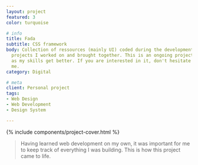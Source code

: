 ```yaml
---
layout: project
featured: 3
color: turquoise

# info
title: Fada
subtitle: CSS framework
body: Collection of ressources (mainly UI) coded during the development of the web
  projects I worked on and brought together. This is an ongoing project and evolves
  as my skills get better. If you are interested in it, don't hesitate to contact
  me.
category: Digital

# meta
client: Personal project
tags:
- Web Design
- Web Development
- Design System

---
```


{% include components/project-cover.html %}

> Having learned web development on my own, it was important for me to keep track of everything I was building. This is how this project came to life.
